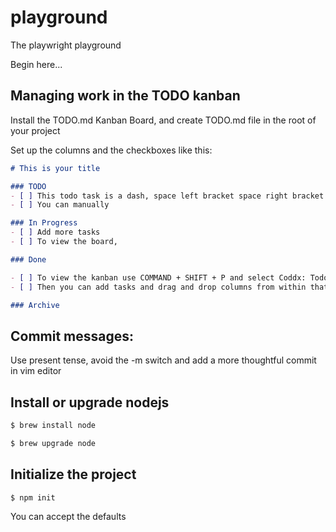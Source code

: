 # playground

The playwright playground

Begin here...

## Managing work in the TODO kanban

Install the TODO.md Kanban Board, and create TODO.md file in the root of your project

Set up the columns and the checkboxes like this:

```markdown
# This is your title

### TODO
- [ ] This todo task is a dash, space left bracket space right bracket
- [ ] You can manually

### In Progress
- [ ] Add more tasks
- [ ] To view the board, 

### Done

- [ ] To view the kanban use COMMAND + SHIFT + P and select Coddx: Todo Kanban Task Board
- [ ] Then you can add tasks and drag and drop columns from within that view

### Archive

```

## Commit messages: 

Use present tense, avoid the -m switch and add a more thoughtful commit in vim editor

## Install or upgrade nodejs

```bash
$ brew install node
```

```bash
$ brew upgrade node
```

## Initialize the project

```bash
$ npm init
```

You can accept the defaults
